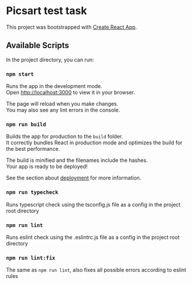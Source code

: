 # Picsart test task

This project was bootstrapped with [Create React App](https://github.com/facebook/create-react-app).

## Available Scripts

In the project directory, you can run:

### `npm start`

Runs the app in the development mode.\
Open [http://localhost:3000](http://localhost:3000) to view it in your browser.

The page will reload when you make changes.\
You may also see any lint errors in the console.

### `npm run build`

Builds the app for production to the `build` folder.\
It correctly bundles React in production mode and optimizes the build for the best performance.

The build is minified and the filenames include the hashes.\
Your app is ready to be deployed!

See the section about [deployment](https://facebook.github.io/create-react-app/docs/deployment) for more information.

### `npm run typecheck`

Runs typescript check using the tsconfig.js file as a config in the project root directory

### `npm run lint`

Runs eslint check using the .eslintrc.js file as a config in the project root directory

### `npm run lint:fix`

The same as `npm run lint`, also fixes all possible errors according to eslint rules
